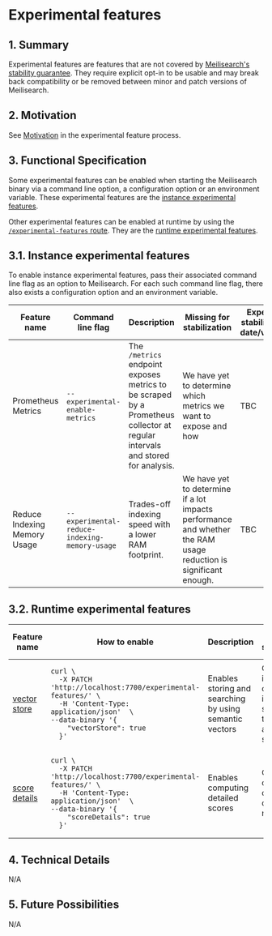 # Experimental features

## 1. Summary

Experimental features are features that are not covered by [Meilisearch's stability guarantee](https://github.com/meilisearch/engine-team/blob/main/resources/versioning-policy.md). They require explicit opt-in to be usable and may break back compatibility or be removed between minor and patch versions of Meilisearch.

## 2. Motivation

See [Motivation](https://github.com/meilisearch/engine-team/blob/main/resources/experimental-features.md#motivation) in the experimental feature process.

## 3. Functional Specification

Some experimental features can be enabled when starting the Meilisearch binary via a command line option, a configuration option or an environment variable. These experimental features are the [instance experimental features](#31-instance-experimental-features).

Other experimental features can be enabled at runtime by using the [`/experimental-features` route](./0194-experimental-feature-api.md). They are the [runtime experimental features](#32-runtime-experimental-features).

## 3.1. Instance experimental features

To enable instance experimental features, pass their associated command line flag as an option to Meilisearch. For each such command line flag, there also exists a configuration option and an environment variable.

|Feature name|Command line flag|Description|Missing for stabilization|Expected stabilization date/version|Product discussion|
|------------|-----------------|-----------|-------------------------|-----------------------------------|------------------|
|Prometheus Metrics|`--experimental-enable-metrics`|The `/metrics` endpoint exposes metrics to be scraped by a Prometheus collector at regular intervals and stored for analysis.|We have yet to determine which metrics we want to expose and how|TBC|<https://github.com/meilisearch/product/discussions/625>|
|Reduce Indexing Memory Usage|`--experimental-reduce-indexing-memory-usage`|Trades-off indexing speed with a lower RAM footprint.|We have yet to determine if a lot impacts performance and whether the RAM usage reduction is significant enough.|TBC|<https://github.com/meilisearch/product/discussions/652>|


## 3.2. Runtime experimental features

<table>
    <thead>
        <tr>
            <th>Feature name</th>
  			<th>How to enable</th>
  			<th>Description</th>
  			<th>Missing for stabilization</th>
  			<th>Expected stabilization date/version</th>
            <th>Product discussion</th>
        </tr>
    </thead>
    <tbody>
        <tr>
            <td><a id="user-content-vector-store" class="anchor" aria-hidden="true" href="#vector-store">vector store</a></td>
            <td><!-- The newline below is required for the markdown to be rendered by GitHub -->

```
curl \
  -X PATCH 'http://localhost:7700/experimental-features/' \
  -H 'Content-Type: application/json'  \
--data-binary '{
    "vectorStore": true
  }'
```

 </td><!-- The newline above + starting from column 0 are required for the markdown to be rendered by GitHub -->
  			<td>Enables storing and searching by using semantic vectors</td>
  			<td>Confidence in the speed of the indexation, search of the vectors, and API surface</td>
  			<td>v1.4</td>
            <td>

<https://github.com/meilisearch/product/discussions/677>

</td>
        </tr>
        <tr>
            <td><a id="user-content-score-details" class="anchor" aria-hidden="true" href="#score-details">score details</a></td>
            <td><!-- The newline below is required for the markdown to be rendered by GitHub -->

```
curl \
  -X PATCH 'http://localhost:7700/experimental-features/' \
  -H 'Content-Type: application/json'  \
--data-binary '{
    "scoreDetails": true
  }'
```

 </td><!-- The newline above + starting from column 0 are required for the markdown to be rendered by GitHub -->
  			<td>Enables computing detailed scores</td>
  			<td>Confidence on the computed details names</td>
  			<td>v1.4</td>
            <td>

<https://github.com/meilisearch/product/discussions/674>

</td>
        </tr>
    </tbody>
</table>



## 4. Technical Details

N/A

## 5. Future Possibilities

N/A